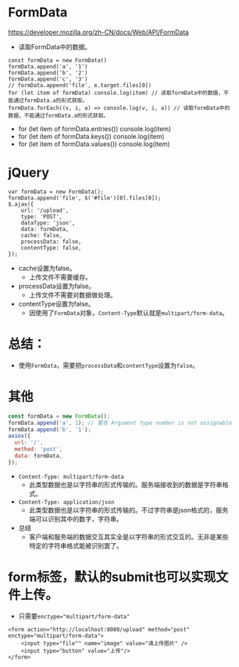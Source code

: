 # FormData
https://developer.mozilla.org/zh-CN/docs/Web/API/FormData
* 读取FormData中的数据。
```
const formData = new FormData()
formData.append('a', '1')
formData.append('b', '2')
formData.append('c', '3')
// formData.append('file', e.target.files[0])
for (let item of formData) console.log(item) // 读取formData中的数据，不能通过formData.a的形式获取。
formData.forEach((v, i, a) => console.log(v, i, a)) // 读取formData中的数据，不能通过formData.a的形式获取。
```
* for (let item of formData.entries()) console.log(item)
* for (let item of formData.keys()) console.log(item)
* for (let item of formData.values()) console.log(item)

# jQuery
```
var formData = new FormData();
formData.append('file', $('#file')[0].files[0]);
$.ajax({
    url: '/upload',
    type: 'POST',
    dataType: 'json',
    data: formData,
    cache: false,
    processData: false,
    contentType: false,
});
```
* cache设置为false。
    - 上传文件不需要缓存。
* processData设置为false。
    - 上传文件不需要对数据做处理。
* contentType设置为false。
    - 因使用了```FormData```对象，```Content-Type```默认就是```multipart/form-data```。

# 总结：
* 使用```FormData```，需要把```processData```和```contentType```设置为```false```。

# 其他
```javascript
const formData = new FormData();
formData.append('a', 1); // 警告 Argument type number is not assignable to parameter type string | Blob
formData.append('b', '1');
axios({
  url: '/',
  method: 'post',
  data: formData,
});
```
* ```Content-Type: multipart/form-data```
    - 此类型数据也是以字符串的形式传输的。服务端接收到的数据是字符串格式。
* ```Content-Type: application/json```
    - 此类型数据也是以字符串的形式传输的。不过字符串是json格式的，服务端可以识别其中的数字，字符串。
* 总结
    - 客户端和服务端的数据交互其实全是以字符串的形式交互的。无非是某些特定的字符串格式能被识别罢了。

# form标签，默认的submit也可以实现文件上传。
* 只需要`enctype="multipart/form-data"`
```
<form action="http://localhost:8080/upload" method="post" enctype="multipart/form-data">
    <input type="file"" name="image" value="请上传图片" />
    <input type="button" value="上传"/>
</form>
```
